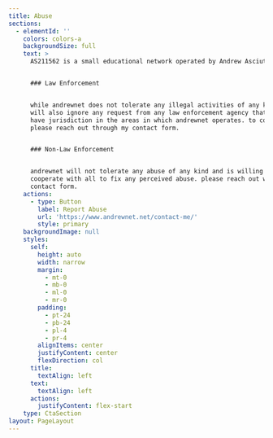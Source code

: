 ```yaml
---
title: Abuse
sections:
  - elementId: ''
    colors: colors-a
    backgroundSize: full
    text: >
      AS211562 is a small educational network operated by Andrew Asciutto.


      ### Law Enforcement


      while andrewnet does not tolerate any illegal activities of any kind, we
      will also ignore any request from any law enforcement agency that does not
      have jurisdiction in the areas in which andrewnet operates. to contact me,
      please reach out through my contact form.


      ### Non-Law Enforcement


      andrewnet will not tolerate any abuse of any kind and is willing to
      cooperate with all to fix any perceived abuse. please reach out with the
      contact form.
    actions:
      - type: Button
        label: Report Abuse
        url: 'https://www.andrewnet.net/contact-me/'
        style: primary
    backgroundImage: null
    styles:
      self:
        height: auto
        width: narrow
        margin:
          - mt-0
          - mb-0
          - ml-0
          - mr-0
        padding:
          - pt-24
          - pb-24
          - pl-4
          - pr-4
        alignItems: center
        justifyContent: center
        flexDirection: col
      title:
        textAlign: left
      text:
        textAlign: left
      actions:
        justifyContent: flex-start
    type: CtaSection
layout: PageLayout
---
```


